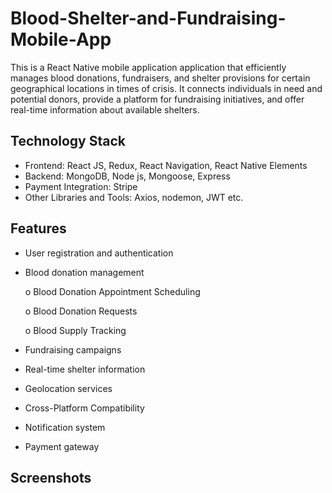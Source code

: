 # Blood-Shelter-and-Fundraising-Mobile-App
This is a React Native mobile application application that efficiently manages blood donations, fundraisers, and shelter provisions for certain geographical locations in times of crisis. It connects individuals in need and potential donors, provide a platform for fundraising initiatives, and offer real-time information about available shelters. 

## Technology Stack
* Frontend: React JS, Redux, React Navigation, React Native Elements
* Backend: MongoDB, Node js, Mongoose, Express
* Payment Integration: Stripe
* Other Libraries and Tools: Axios, nodemon, JWT etc.

## Features
 * User registration and authentication
 * Blood donation management
   
   o Blood Donation Appointment Scheduling
   
   o Blood Donation Requests
   
   o Blood Supply Tracking
   
 * Fundraising campaigns
 * Real-time shelter information
 * Geolocation services
 * Cross-Platform Compatibility
 * Notification system
 * Payment gateway

## Screenshots
